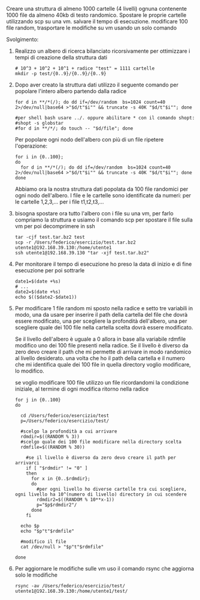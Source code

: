 Creare una struttura di almeno 1000 cartelle (4 livelli) ognuna contenente 1000 file da almeno 40kb di testo randomico.
Spostare le proprie cartelle utilizzando scp su una vm. salvare il tempo di esecuzione. modificare 100 file random, trasportare le modifiche su vm usando un solo comando

Svolgimento:

1. Realizzo un albero di ricerca bilanciato ricorsivamente per ottimizzare i tempi di creazione della struttura dati
   ```
   # 10^3 + 10^2 + 10^1 + radice "test" = 1111 cartelle
   mkdir -p test/{0..9}/{0..9}/{0..9}
   ```
2. Dopo aver creato la struttura dati utilizzo il seguente comando per popolare l'intero albero partendo dalla radice
   ```
   for d in **/*(/); do dd if=/dev/random  bs=1024 count=40 2>/dev/null|base64 >"$d/t"$i"" && truncate -s 40K "$d/t"$i""; done

   #per shell bash usare ../. oppure abilitare * con il comando shopt:
   #shopt -s globstar
   #for d in **/*/; do touch -- "$d/file"; done
   ```
   Per popolare ogni nodo dell'albero con più di un file ripetere l'operazione:
   ```
   for i in {0..100};
   do
     for d in **/*(/); do dd if=/dev/random  bs=1024 count=40 2>/dev/null|base64 >"$d/t"$i"" && truncate -s 40K "$d/t"$i""; done
   done
   ```
   Abbiamo ora la nostra struttura dati popolata da 100 file randomici per ogni nodo dell'albero.
   I file e le cartelle sono identificate da numeri:
   per le cartelle 1,2,3,...
   per i file t1,t2,t3,...

4. bisogna spostare ora tutto l'albero con i file su una vm, per farlo compriamo la struttura e usiamo il comando scp per spostare
   il file sulla vm per poi decomprimere in ssh
   ```
   tar -cjf test.tar.bz2 test
   scp -r /Users/federico/esercizio/test.tar.bz2 utente1@192.168.39.130:/home/utente1
   ssh utente1@192.168.39.130 "tar -xjf test.tar.bz2"
   ```
5. Per monitorare il tempo di esecuzione ho preso la data di inizio e di fine esecuzione per poi sottrarle
   ```
   date1=$(date +%s)
   # ...
   date2=$(date +%s)
   echo $(($date2-$date1))
   ```
6. Per modificare 1 file random mi sposto nella radice e setto tre variabili in modo, una da usare per inserire il path della cartella
   del file che dovrà essere modificato, una per scegliere la profondità dell'albero, una per scegliere quale dei 100 file nella
   cartella scelta dovrà essere modificato.

   Se il livello dell'albero è uguale a 0 allora in base alla variabile rdmfile modifico uno dei 100 file presenti nella radice.
   Se il livello è diverso da zero devo creare il path che mi permette di arrivare in modo randomico al livello desiderato.
   una volta che ho il path della cartella e il numero che mi identifica quale dei 100 file in quella directory voglio modificare,
   lo modifico.

   se voglio modificare 100 file utilizzo un file ricordandomi la condizione iniziale, al termine di ogni modifica ritorno nella radice
   
   ```
   for j in {0..100}
   do

     cd /Users/federico/esercizio/test
     p=/Users/federico/esercizio/test/

     #scelgo la profondità a cui arrivare
     rdmdir=$((RANDOM % 3))
     #scelgo quale dei 100 file modificare nella directory scelta
     rdmfile=$((RANDOM % 30))

       #se il livello è diverso da zero devo creare il path per arrivarci
       if [ "$rdmdir" != "0" ]
       then
         for x in {0..$rdmdir};
         do
           #per ogni livello ho diverse cartelle tra cui scegliere, ogni livello ha 10^(numero di livello) directory in cui scendere
           rdmdir2=$((RANDOM % 10**x-1))
           p="$p$rdmdir2"/
         done
       fi
  
     echo $p
     echo "$p"t"$rdmfile"
  
     #modifico il file
     cat /dev/null > "$p"t"$rdmfile"
   
   done
   ```
7. Per aggiornare le modifiche sulle vm uso il comando rsync che aggiorna solo le modifiche
   ```
   rsync -av /Users/federico/esercizio/test/ utente1@192.168.39.130:/home/utente1/test/
   ```
